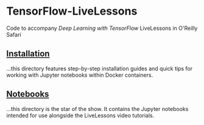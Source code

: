 # TensorFlow-LiveLessons
Code to accompany *Deep Learning with TensorFlow* LiveLessons in O'Reilly Safari

## [Installation](https://github.com/the-deep-learners/TensorFlow-LiveLessons/tree/master/installation)

...this directory features step-by-step installation guides and quick tips for working with Jupyter notebooks within Docker containers. 

## [Notebooks](https://github.com/the-deep-learners/TensorFlow-LiveLessons/tree/master/notebooks)

...this directory is the star of the show. It contains the Jupyter notebooks intended for use alongside the LiveLessons video tutorials. 
